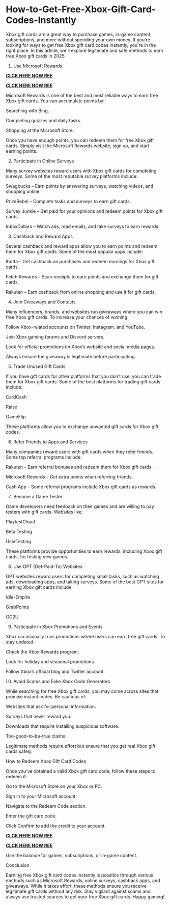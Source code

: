 # How-to-Get-Free-Xbox-Gift-Card-Codes-Instantly
Xbox gift cards are a great way to purchase games, in-game content, subscriptions, and more without spending your own money. If you're looking for ways to get free Xbox gift card codes instantly, you're in the right place. In this article, we'll explore legitimate and safe methods to earn free Xbox gift cards in 2025.

1. Use Microsoft Rewards

**[CLCK HERE NOW REE](https://tinyurl.com/xboxgiftcard2025)**

**[CLCK HERE NOW REE](https://tinyurl.com/xboxgiftcard2025)**

Microsoft Rewards is one of the best and most reliable ways to earn free Xbox gift cards. You can accumulate points by:

Searching with Bing.

Completing quizzes and daily tasks.

Shopping at the Microsoft Store.

Once you have enough points, you can redeem them for free Xbox gift cards. Simply visit the Microsoft Rewards website, sign up, and start earning points.

2. Participate in Online Surveys

Many survey websites reward users with Xbox gift cards for completing surveys. Some of the most reputable survey platforms include:

Swagbucks – Earn points by answering surveys, watching videos, and shopping online.

PrizeRebel – Complete tasks and surveys to earn gift cards.

Survey Junkie – Get paid for your opinions and redeem points for Xbox gift cards.

InboxDollars – Watch ads, read emails, and take surveys to earn rewards.

3. Cashback and Reward Apps

Several cashback and reward apps allow you to earn points and redeem them for Xbox gift cards. Some of the most popular apps include:

Ibotta – Get cashback on purchases and redeem earnings for Xbox gift cards.

Fetch Rewards – Scan receipts to earn points and exchange them for gift cards.

Rakuten – Earn cashback from online shopping and use it for gift cards.

4. Join Giveaways and Contests

Many influencers, brands, and websites run giveaways where you can win free Xbox gift cards. To increase your chances of winning:

Follow Xbox-related accounts on Twitter, Instagram, and YouTube.

Join Xbox gaming forums and Discord servers.

Look for official promotions on Xbox’s website and social media pages.

Always ensure the giveaway is legitimate before participating.

5. Trade Unused Gift Cards

If you have gift cards for other platforms that you don’t use, you can trade them for Xbox gift cards. Some of the best platforms for trading gift cards include:

CardCash

Raise

GameFlip

These platforms allow you to exchange unwanted gift cards for Xbox gift codes.

6. Refer Friends to Apps and Services

Many companies reward users with gift cards when they refer friends. Some top referral programs include:

Rakuten – Earn referral bonuses and redeem them for Xbox gift cards.

Microsoft Rewards – Get extra points when referring friends.

Cash App – Some referral programs include Xbox gift cards as rewards.

7. Become a Game Tester

Game developers need feedback on their games and are willing to pay testers with gift cards. Websites like:

PlaytestCloud

Beta Testing

UserTesting

These platforms provide opportunities to earn rewards, including Xbox gift cards, for testing new games.

8. Use GPT (Get-Paid-To) Websites

GPT websites reward users for completing small tasks, such as watching ads, downloading apps, and taking surveys. Some of the best GPT sites for earning Xbox gift cards include:

Idle-Empire

GrabPoints

GG2U

9. Participate in Xbox Promotions and Events

Xbox occasionally runs promotions where users can earn free gift cards. To stay updated:

Check the Xbox Rewards program.

Look for holiday and seasonal promotions.

Follow Xbox’s official blog and Twitter account.

10. Avoid Scams and Fake Xbox Code Generators

While searching for free Xbox gift cards, you may come across sites that promise instant codes. Be cautious of:

Websites that ask for personal information.

Surveys that never reward you.

Downloads that require installing suspicious software.

Too-good-to-be-true claims.

Legitimate methods require effort but ensure that you get real Xbox gift cards safely.

How to Redeem Xbox Gift Card Codes

Once you’ve obtained a valid Xbox gift card code, follow these steps to redeem it:

Go to the Microsoft Store on your Xbox or PC.

Sign in to your Microsoft account.

Navigate to the Redeem Code section.

Enter the gift card code.

Click Confirm to add the credit to your account.

**[CLCK HERE NOW REE](https://tinyurl.com/xboxgiftcard2025)**

**[CLCK HERE NOW REE](https://tinyurl.com/xboxgiftcard2025)**

Use the balance for games, subscriptions, or in-game content.

Conclusion

Earning free Xbox gift card codes instantly is possible through various methods such as Microsoft Rewards, online surveys, cashback apps, and giveaways. While it takes effort, these methods ensure you receive legitimate gift cards without any risk. Stay vigilant against scams and always use trusted sources to get your free Xbox gift cards. Happy gaming!
